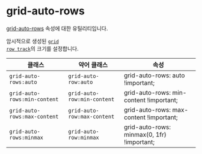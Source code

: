 # grid-auto-rows

[grid-auto-rows](https://developer.mozilla.org/en-US/docs/Web/CSS/grid-auto-rows) 속성에 대한 유틸리티입니다.

암시적으로 생성된 [<code>grid row track</code>](https://developer.mozilla.org/en-US/docs/Glossary/Grid_Tracks)의 크기를 설정합니다.

<table>
  <thead>
    <tr>
      <th scope="col">클래스</th>
      <th scope="col">약어 클래스</th>
      <th scope="col">속성</th>
    </tr>
  </thead>
  <tbody>
<tr>
  <td><code>grid-auto-rows:auto</code></td>
  <td><code>grid-auto-row:auto</code></td>
  <td><span class="code">grid-auto-rows: auto !important;</span></td>
</tr>

<tr>
  <td><code>grid-auto-rows:min-content</code></td>
  <td><code>grid-auto-row:min-content</code></td>
  <td><span class="code">grid-auto-rows: min-content !important;</span></td>
</tr>

<tr>
  <td><code>grid-auto-rows:max-content</code></td>
  <td><code>grid-auto-row:max-content</code></td>
  <td><span class="code">grid-auto-rows: max-content !important;</span></td>
</tr>

<tr>
  <td><code>grid-auto-rows:minmax</code></td>
  <td><code>grid-auto-row:minmax</code></td>
  <td><span class="code">grid-auto-rows: minmax(0, 1fr) !important;</span></td>
</tr>

  </tbody>

</table>
